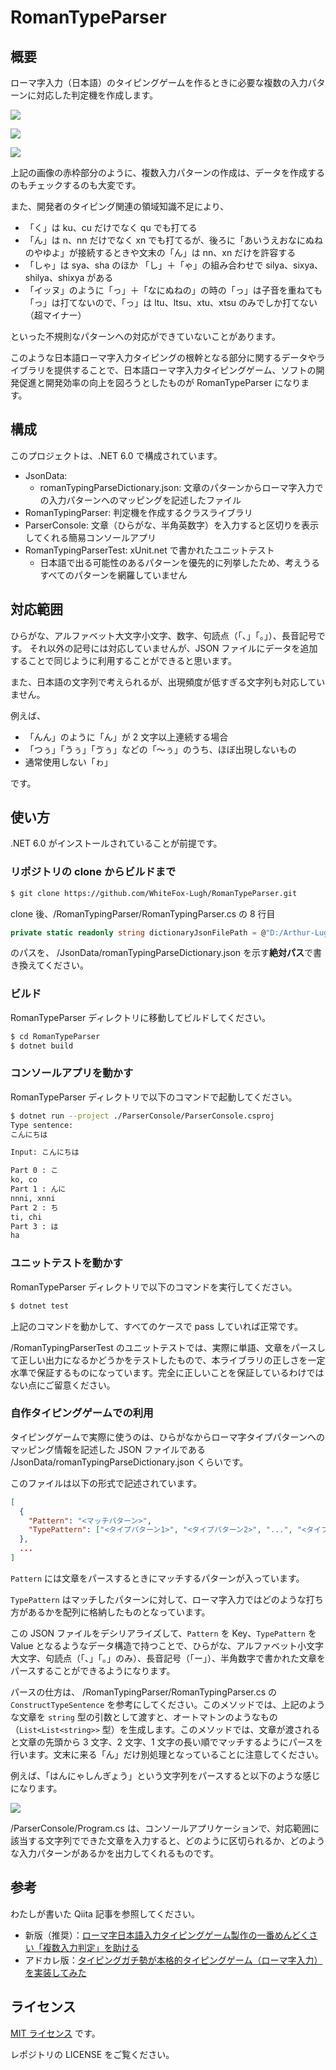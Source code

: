# RomanTypeParser

## 概要

ローマ字入力（日本語）のタイピングゲームを作るときに必要な複数の入力パターンに対応した判定機を作成します。

![](Imgs/foxtyping_sentence1.png)

![](Imgs/foxtyping_sentence2.png)

![](Imgs/foxtyping_sentence3.png)

上記の画像の赤枠部分のように、複数入力パターンの作成は、データを作成するのもチェックするのも大変です。

また、開発者のタイピング関連の領域知識不足により、

- 「く」は ku、cu だけでなく qu でも打てる
- 「ん」は n、nn だけでなく xn でも打てるが、後ろに「あいうえおなにぬねのやゆよ」が接続するときや文末の「ん」は nn、xn だけを許容する
- 「しゃ」は sya、sha のほか 「し」＋「ゃ」の組み合わせで silya、sixya、shilya、shixya がある
- 「イッヌ」のように「っ」＋「なにぬねの」の時の「っ」は子音を重ねても「っ」は打てないので、「っ」は ltu、ltsu、xtu、xtsu のみでしか打てない（超マイナー）

といった不規則なパターンへの対応ができていないことがあります。

このような日本語ローマ字入力タイピングの根幹となる部分に関するデータやライブラリを提供することで、日本語ローマ字入力タイピングゲーム、ソフトの開発促進と開発効率の向上を図ろうとしたものが RomanTypeParser になります。

## 構成

このプロジェクトは、.NET 6.0 で構成されています。

- JsonData:
  - romanTypingParseDictionary.json: 文章のパターンからローマ字入力での入力パターンへのマッピングを記述したファイル
- RomanTypingParser: 判定機を作成するクラスライブラリ
- ParserConsole: 文章（ひらがな、半角英数字）を入力すると区切りを表示してくれる簡易コンソールアプリ
- RomanTypingParserTest: xUnit.net で書かれたユニットテスト
  - 日本語で出る可能性のあるパターンを優先的に列挙したため、考えうるすべてのパターンを網羅していません

## 対応範囲

ひらがな、アルファベット大文字小文字、数字、句読点（「、」「。」）、長音記号です。
それ以外の記号には対応していませんが、JSON ファイルにデータを追加することで同じように利用することができると思います。

また、日本語の文字列で考えられるが、出現頻度が低すぎる文字列も対応していません。

例えば、

- 「んん」のように「ん」が 2 文字以上連続する場合
- 「つぅ」「うぅ」「ゔぅ」などの「～ぅ」のうち、ほぼ出現しないもの
- 通常使用しない「ゎ」

です。

## 使い方

.NET 6.0 がインストールされていることが前提です。

### リポジトリの clone からビルドまで

```bash
$ git clone https://github.com/WhiteFox-Lugh/RomanTypeParser.git
```

clone 後、/RomanTypingParser/RomanTypingParser.cs の 8 行目

```csharp
private static readonly string dictionaryJsonFilePath = @"D:/Arthur-Lugh/develop/RomanTypingParserJapanese/JsonData/romanTypingParseDictionary.json";
```

のパスを、 /JsonData/romanTypingParseDictionary.json を示す**絶対パス**で書き換えてください。

### ビルド

RomanTypeParser ディレクトリに移動してビルドしてください。

```bash
$ cd RomanTypeParser
$ dotnet build
```

### コンソールアプリを動かす

RomanTypeParser ディレクトリで以下のコマンドで起動してください。

```bash
$ dotnet run --project ./ParserConsole/ParserConsole.csproj
Type sentence:
こんにちは

Input: こんにちは

Part 0 : こ
ko, co
Part 1 : んに
nnni, xnni
Part 2 : ち
ti, chi
Part 3 : は
ha
```

### ユニットテストを動かす

RomanTypeParser ディレクトリで以下のコマンドを実行してください。

```bash
$ dotnet test
```

上記のコマンドを動かして、すべてのケースで pass していれば正常です。

/RomanTypingParserTest のユニットテストでは、実際に単語、文章をパースして正しい出力になるかどうかをテストしたもので、本ライブラリの正しさを一定水準で保証するものになっています。完全に正しいことを保証しているわけではない点にご留意ください。

### 自作タイピングゲームでの利用

タイピングゲームで実際に使うのは、ひらがなからローマ字タイプパターンへのマッピング情報を記述した JSON ファイルである /JsonData/romanTypingParseDictionary.json くらいです。

このファイルは以下の形式で記述されています。

```json
[
  {
    "Pattern": "<マッチパターン>",
    "TypePattern": ["<タイプパターン1>", "<タイプパターン2>", "...", "<タイプパターンN>"]
  },
  ...
]
```

`Pattern` には文章をパースするときにマッチするパターンが入っています。

`TypePattern` はマッチしたパターンに対して、ローマ字入力ではどのような打ち方があるかを配列に格納したものとなっています。

この JSON ファイルをデシリアライズして、`Pattern` を Key、`TypePattern` を Value となるようなデータ構造で持つことで、ひらがな、アルファベット小文字大文字、句読点（「、」「。」のみ）、長音記号（「ー」）、半角数字で書かれた文章をパースすることができるようになります。

パースの仕方は、 /RomanTypingParser/RomanTypingParser.cs の `ConstructTypeSentence` を参考にしてください。このメソッドでは、上記のような文章を `string` 型の引数として渡すと、オートマトンのようなもの（`List<List<string>>` 型）を生成します。このメソッドでは、文章が渡されると文章の先頭から 3 文字、2 文字、1 文字の長い順でマッチするようにパースを行います。文末に来る「ん」だけ別処理となっていることに注意してください。

例えば、「はんにゃしんぎょう」という文字列をパースすると以下のような感じになります。

![](Imgs/typing_automaton_example.png)

/ParserConsole/Program.cs は、コンソールアプリケーションで、対応範囲に該当する文字列でできた文章を入力すると、どのように区切られるか、どのような入力パターンがあるかを出力してくれるものです。

## 参考

わたしが書いた Qiita 記事を参照してください。

- 新版（推奨）：[ローマ字日本語入力タイピングゲーム製作の一番めんどくさい「複数入力判定」を助ける](https://qiita.com/Arthur_Lugh/items/8c7f32810dd330398b3d)
- アドカレ版：[タイピングガチ勢が本格的タイピングゲーム（ローマ字入力）を実装してみた](https://qiita.com/Arthur_Lugh/items/43b61877819e402c50d6)

## ライセンス

[MIT ライセンス](https://en.wikipedia.org/wiki/MIT_License) です。

レポジトリの LICENSE をご覧ください。
